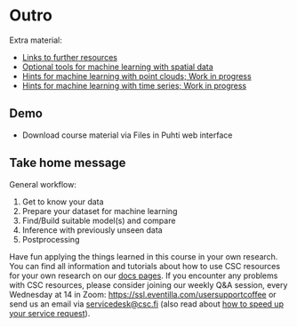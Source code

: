 # Outro

Extra material:
* [Links to further resources](links.md)
* [Optional tools for machine learning with spatial data](tools.md)
* [Hints for machine learning with point clouds; Work in progress](point_cloud.md)
* [Hints for machine learning with time series; Work in progress](timeseries.md)


## Demo

* Download course material via Files in Puhti web interface


## Take home message

General workflow:

1. Get to know your data
2. Prepare your dataset for machine learning
3. Find/Build suitable model(s) and compare
4. Inference with previously unseen data
5. Postprocessing

Have fun applying the things learned in this course in your own research.
You can find all information and tutorials about how to use CSC resources for your own research on our [docs pages](https://docs.csc.fi).
If you encounter any problems with CSC resources, please consider joining our weekly Q&A session, every Wednesday at 14 in Zoom: https://ssl.eventilla.com/usersupportcoffee or send us an email via servicedesk@csc.fi (also read about [how to speed up your service request](https://docs.csc.fi/support/support-howto/)).

